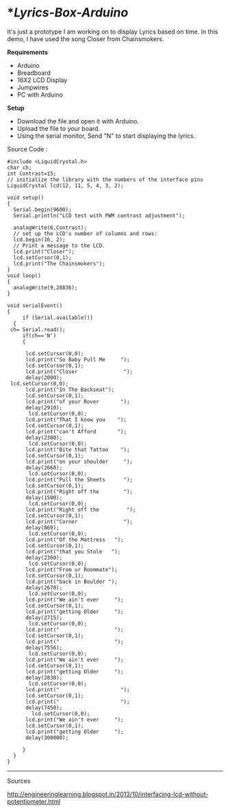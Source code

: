 
# **Lyrics-Box-Arduino*
It's just a prototype I am working on to display Lyrics based on time.
In this demo, I have used the song Closer from Chainsmokers. 

**Requirements**

 - Arduino 
 - Breadboard 
 - 16X2 LCD Display 
 - Jumpwires 
 - PC with Arduino

**Setup** 

 - Download the file and open it with Arduino.  
 - Upload the file to your board. 
 - Using the serial monitor, Send "N" to start displaying the    lyrics.

Source Code :
```
#include <LiquidCrystal.h>
char ch;
int Contrast=15;
// initialize the library with the numbers of the interface pins
LiquidCrystal lcd(12, 11, 5, 4, 3, 2);

void setup() 
{
  Serial.begin(9600);
  Serial.println("LCD test with PWM contrast adjustment");
  
  analogWrite(6,Contrast);
  // set up the LCD's number of columns and rows: 
  lcd.begin(16, 2);
  // Print a message to the LCD.
  lcd.print("Closer");
  lcd.setCursor(0,1);
  lcd.print("The Chainsmokers");
}
void loop()
{
  analogWrite(9,28836);
}
  
void serialEvent()
{
     if (Serial.available())
  {
 ch= Serial.read();
     if(ch=='N')
     {

      lcd.setCursor(0,0);
      lcd.print("So Baby Pull Me     ");
      lcd.setCursor(0,1);
      lcd.print("Closer               ");
      delay(2000);
 lcd.setCursor(0,0);
      lcd.print("In The Backseat");
      lcd.setCursor(0,1);
      lcd.print("of your Rover       ");
      delay(2910);
       lcd.setCursor(0,0);
      lcd.print("That I know you    ");
      lcd.setCursor(0,1);
      lcd.print("can't Afford       ");
      delay(2300);
       lcd.setCursor(0,0);
      lcd.print("Bite that Tattoo    ");
      lcd.setCursor(0,1);
      lcd.print("on your shoulder     ");
      delay(2660);
       lcd.setCursor(0,0);
      lcd.print("Pull the Sheets      ");
      lcd.setCursor(0,1);
      lcd.print("Right off the        ");
      delay(1500);
       lcd.setCursor(0,0);
      lcd.print("Right off the         ");
      lcd.setCursor(0,1);
      lcd.print("Corner               ");
      delay(860);
       lcd.setCursor(0,0);
      lcd.print("Of the Mattress   ");
      lcd.setCursor(0,1);
      lcd.print("that you Stole   ");
      delay(2360);
       lcd.setCursor(0,0);
      lcd.print("From ur Roommate");
      lcd.setCursor(0,1);
      lcd.print("back in Boulder ");
      delay(2670);
       lcd.setCursor(0,0);
      lcd.print("We ain't ever     ");
      lcd.setCursor(0,1);
      lcd.print("getting Older     ");
      delay(2715);
       lcd.setCursor(0,0);
      lcd.print("                  ");
      lcd.setCursor(0,1);
      lcd.print("                  ");
      delay(7556);
       lcd.setCursor(0,0);
      lcd.print("We ain't ever     ");
      lcd.setCursor(0,1);
      lcd.print("getting Older     ");
      delay(2830);
       lcd.setCursor(0,0);
      lcd.print("                    ");
      lcd.setCursor(0,1);
      lcd.print("                    ");
      delay(7450);
        lcd.setCursor(0,0);
      lcd.print("We ain't ever     ");
      lcd.setCursor(0,1);
      lcd.print("getting Older     ");
      delay(300000);
      
     }
  }
}
```


----------


Sources 

http://engineeringlearning.blogspot.in/2013/10/interfacing-lcd-without-potentiometer.html
